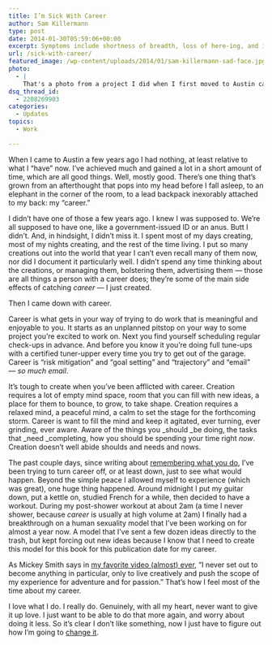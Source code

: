 ```yaml
---
title: I’m Sick With Career
author: Sam Killermann
type: post
date: 2014-01-30T05:59:06+00:00
excerpt: Symptoms include shortness of breadth, loss of here-ing, and influinbox.
url: /sick-with-career/
featured_image: /wp-content/uploads/2014/01/sam-killermann-sad-face.jpg
photo:
  - |
    That's a photo from a project I did when I first moved to Austin called "Sam in 2D," where I used photos of myself to make comic strips based on my stand up comedy. It was fun (and incredibly time-consuming)! You can view some <a href="https://samisfunny.com/2d/">here</a>.
dsq_thread_id:
  - 2208269903
categories:
  - Updates
topics:
  - Work

---
```

When I came to Austin a few years ago I had nothing, at least relative to what I &#8220;have&#8221; now. I&#8217;ve achieved much and gained a lot in a short amount of time, which are all good things. Well, mostly good. There&#8217;s one thing that&#8217;s grown from an afterthought that pops into my head before I fall asleep, to an elephant in the corner of the room, to a lead backpack inexorably attached to my back: my &#8220;career.&#8221;

I didn&#8217;t have one of those a few years ago. I knew I was supposed to. We&#8217;re all supposed to have one, like a government-issued ID or an anus. Butt I didn&#8217;t. And, in hindsight, I didn&#8217;t miss it. I spent most of my days creating, most of my nights creating, and the rest of the time living. I put so many creations out into the world that year I can&#8217;t even recall many of them now, nor did I document it particularly well. I didn&#8217;t spend any time thinking about the creations, or managing them, bolstering them, advertising them &#8212; those are all things a person with a career does; they&#8217;re some of the main side effects of catching _career_ &#8212; I just created.

Then I came down with career.

Career is what gets in your way of trying to do work that is meaningful and enjoyable to you. It starts as an unplanned pitstop on your way to some project you&#8217;re excited to work on. Next you find yourself scheduling regular check-ups in advance. And before you know it you&#8217;re doing full tune-ups with a certified tuner-upper every time you try to get out of the garage. Career is &#8220;risk mitigation&#8221; and &#8220;goal setting&#8221; and &#8220;trajectory&#8221; and &#8220;email&#8221; &#8212; _so much email_.

It&#8217;s tough to create when you&#8217;ve been afflicted with career. Creation requires a lot of empty mind space, room that you can fill with new ideas, a place for them to bounce, to grow, to take shape. Creation requires a relaxed mind, a peaceful mind, a calm to set the stage for the forthcoming storm. Career is want to fill the mind and keep it agitated, ever turning, ever grinding, ever aware. Aware of the things you _should _be doing, the tasks that _need _completing, how you should be spending your time right _now_. Creation doesn&#8217;t well abide shoulds and needs and nows.

The past couple days, since writing about [remembering what you do][1], I&#8217;ve been trying to turn career off, or at least down, just to see what would happen. Beyond the simple peace I allowed myself to experience (which was great), one huge thing happened. Around midnight I put my guitar down, put a kettle on, studied French for a while, then decided to have a workout. During my post-shower workout at about 2am (a time I never shower, because _career_ is usually at high volume at 2am) I finally had a breakthrough on a human sexuality model that I&#8217;ve been working on for almost a year now. A model that I&#8217;ve sent a few dozen ideas directly to the trash, but kept forcing out new ideas because I know that I need to create this model for this book for this publication date for my career.

As Mickey Smith says in [my favorite video (almost) ever][2], &#8220;I never set out to become anything in particular, only to live creatively and push the scope of my experience for adventure and for passion.&#8221; That&#8217;s how I feel most of the time about my career.

I love what I do. I really do. Genuinely, with all my heart, never want to give it up love. I just want to be able to do that more again, and worry about doing it less. So it&#8217;s clear I don&#8217;t like something, now I just have to figure out how I&#8217;m going to [change it][3].

 [1]: /remembering-what-you-do/ "Remembering What You Do"
 [2]: /dark-side-of-the-lens/
 [3]: /this-flowchart-will-change-your-life/ "This Flowchart Will Change Your Life"